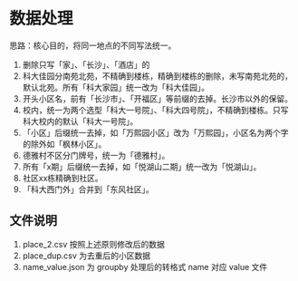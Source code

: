 # 数据处理
思路：核心目的，将同一地点的不同写法统一。
1. 删除只写「家」、「长沙」、「酒店」的
2. 科大佳园分南苑北苑，不精确到楼栋，精确到楼栋的删除，未写南苑北苑的，默认北苑。所有「科大家园」统一改为「科大佳园」。
3. 开头小区名，前有「长沙市」、「开福区」等前缀的去掉。长沙市以外的保留。
4. 校内，统一为两个选型「科大一号院」、「科大四号院」，不精确到楼栋。只写科大校内的默认「科大一号院」。
5. 「小区」后缀统一去掉，如「万熙园小区」改为「万熙园」，小区名为两个字的除外如「枫林小区」。
6. 德雅村不区分门牌号，统一为「德雅村」。
7. 所有「x期」后缀统一去掉，如「悦湖山二期」统一改为「悦湖山」。
8. 社区xx栋精确到社区。
9. 「科大西门外」合并到「东风社区」。

## 文件说明
1. place_2.csv 按照上述原则修改后的数据
2. place_dup.csv 为去重后的小区数据
3. name_value.json 为 groupby 处理后的转格式 name 对应 value 文件